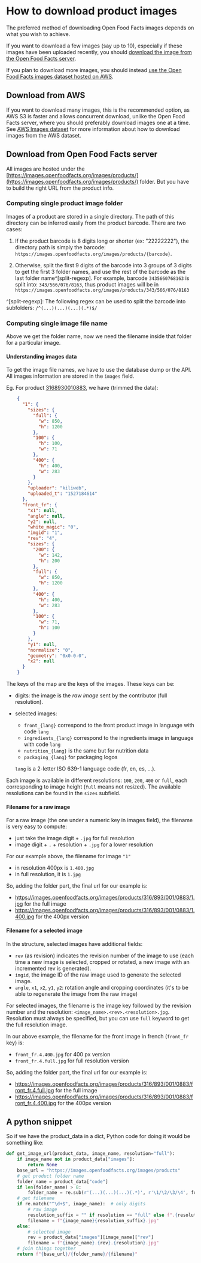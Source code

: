# How to download product images

The preferred method of downloading Open Food Facts images depends on what you
wish to achieve.

If you want to download a few images (say up to 10), especially if these images
have been uploaded recently, you should [download the image from the Open Food
Facts
server](./how-to-download-images.md#download-from-open-food-facts-server).

If you plan to download more images, you should instead
[use the Open Food Facts images dataset hosted on
AWS](./how-to-download-images.md#download-from-aws).

## Download from AWS

If you want to download many images, this is the recommended
option, as AWS S3 is faster and allows concurrent download, unlike the
Open Food Facts server, where you should preferably download images one at a
time. See [AWS Images dataset](./aws-images-dataset.md) for more information
about how to download images from the AWS dataset.

## Download from Open Food Facts server

All images are hosted under the
[https://images.openfoodfacts.org/images/products/](https://images.openfoodfacts.org/images/products/) folder. 
But you have to build the right URL from the product info.

### Computing single product image folder

Images of a product are stored in a single directory. The path of this
directory can be inferred easily from the product barcode.
There are two cases:

1. If the product barcode is 8 digits long or shorter (ex: "22222222"), the directory path is
simply the barcode: `https://images.openfoodfacts.org/images/products/{barcode}`.

2. Otherwise, split the first 9 digits of the barcode into 3 groups of 3 digits to get the first 3 folder names, and use the rest of the barcode as the last folder name^[split-regexp].
   For example, barcode `3435660768163` is split into: `343/566/076/8163`, thus product images will be in `https://images.openfoodfacts.org/images/products/343/566/076/8163`

^[split-regexp]: The following regex can be used to split the barcode into subfolders: `/^(...)(...)(...)(.*)$/`

### Computing single image file name

Above we get the folder name, now we need the filename inside that folder for a particular image.

#### Understanding images data

To get the image file names, we have to use the database dump or the API. 
All images information are stored in the `images` field. 

Eg. For product [3168930010883](https://world.openfoodfacts.org/api/v2/product/3168930010883.json),
we have (trimmed the data):

```json
    {
      "1": {
        "sizes": {
          "full": {
            "w": 850,
            "h": 1200
          },
          "100": {
            "h": 100,
            "w": 71
          },
          "400": {
            "h": 400,
            "w": 283
          }
        },
        "uploader": "kiliweb",
        "uploaded_t": "1527184614"
      },
      "front_fr": {
        "x1": null,
        "angle": null,
        "y2": null,
        "white_magic": "0",
        "imgid": "1",
        "rev": "4",
        "sizes": {
          "200": {
            "w": 142,
            "h": 200
          },
          "full": {
            "w": 850,
            "h": 1200
          },
          "400": {
            "h": 400,
            "w": 283
          },
          "100": {
            "w": 71,
            "h": 100
          }
        },
        "y1": null,
        "normalize": "0",
        "geometry": "0x0-0-0",
        "x2": null
      }
    }
```

The keys of the map are the keys of the images. These keys can be:

-   digits: the image is the *raw image* sent by the contributor (full resolution).
-   selected images:
    * `front_{lang}` correspond to the front product image in language with code `lang`
    * `ingredients_{lang}` correspond to the ingredients image in language with code `lang`
    * `nutrition_{lang}` is the same but for nutrition data
    * `packaging_{lang}` for packaging logos

    `lang` is a 2-letter ISO 639-1 language code (fr, en, es, …).

Each image is available in different resolutions: 
`100`, `200`, `400` or `full`, each corresponding to image height (`full` means not resized).
The available resolutions can be found in the `sizes` subfield.

#### Filename for a raw image

For a raw image (the one under a numeric key in images field), 
the filename is very easy to compute: 
* just take the image digit + `.jpg` for full resolution
* image digit + `.` + resolution + `.jpg` for a lower resolution

For our example above, the filename for image `"1"`
* in resolution 400px is `1.400.jpg`
* in full resolution, it is `1.jpg`

So, adding the folder part, the final url for our example is: 
* https://images.openfoodfacts.org/images/products/316/893/001/0883/1.jpg for the full image
* https://images.openfoodfacts.org/images/products/316/893/001/0883/1.400.jpg for the 400px version

#### Filename for a selected image

In the structure, selected images have additional fields:

-   `rev` (as revision) indicates the revision number of the image to use (each
    time a new image is selected, cropped or rotated, a new image with an
    incremented rev is generated).
-   `imgid`, the image ID of the raw image used to generate the selected image.
-   `angle`, `x1`, `x2`, `y1`, `y2`: rotation angle and cropping coordinates (it's to be able to regenerate the image from the raw image)

For selected images, the filename is the image key followed by the revision number and the resolution: `<image_name>.<rev>.<resolution>.jpg`.
Resolution must always be specified, but you can use `full` keyword to get the full resolution image.

In our above example, the filename for the front image in french (`front_fr` key) is:
* `front_fr.4.400.jpg` for 400 px version
* `front_fr.4.full.jpg` for full resolution version

So, adding the folder part, the final url for our example is: 
* https://images.openfoodfacts.org/images/products/316/893/001/0883/front_fr.4.full.jpg for the full image
* https://images.openfoodfacts.org/images/products/316/893/001/0883/front_fr.4.400.jpg for the 400px version

## A python snippet

So if we have the product_data in a dict, Python code for doing it would be something like:

```python
def get_image_url(product_data, image_name, resolution="full"):
    if image_name not in product_data["images"]:
        return None
    base_url = "https://images.openfoodfacts.org/images/products"
    # get product folder name
    folder_name = product_data["code"]
    if len(folder_name) > 8:
        folder_name = re.sub(r'(...)(...)(...)(.*)', r'\1/\2/\3/\4', folder_name)
    # get filename
    if re.match("^\d+$", image_name):  # only digits
        # raw image
        resolution_suffix = "" if resolution == "full" else f".{resolution}"
        filename = f"{image_name}{resolution_suffix}.jpg"
    else:
        # selected image
        rev = product_data["images"][image_name]["rev"]
        filename = f"{image_name}.{rev}.{resolution}.jpg"
    # join things together
    return f"{base_url}/{folder_name}/{filename}"
```
        
        
